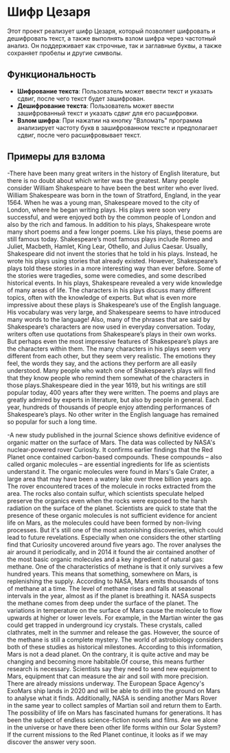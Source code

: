# Шифр Цезаря
Этот проект реализует шифр Цезаря, который позволяет шифровать и дешифровать текст, а также выполнять взлом шифра через частотный анализ. Он поддерживает как строчные, так и заглавные буквы, а также сохраняет пробелы и другие символы.

## Функциональность

- **Шифрование текста**: Пользователь может ввести текст и указать сдвиг, после чего текст будет зашифрован.
- **Дешифрование текста**: Пользователь может ввести зашифрованный текст и указать сдвиг для его расшифровки.
- **Взлом шифра**: При нажатии на кнопку "Взломать" программа анализирует частоту букв в зашифрованном тексте и предполагает сдвиг, после чего расшифровывает текст.
  
## Примеры для взлома

-There have been many great writers in the history of English literature, but there is no doubt about which writer was the greatest. Many people consider William Shakespeare to have been the best writer who ever lived. William Shakespeare was born in the town of Stratford, England, in the year 1564. When he was a young man, Shakespeare moved to the city of London, where he began writing plays. His plays were soon very successful, and were enjoyed both by the common people of London and also by the rich and famous. In addition to his plays, Shakespeare wrote many short poems and a few longer poems. Like his plays, these poems are still famous today. Shakespeare’s most famous plays include Romeo and Juliet, Macbeth, Hamlet, King Lear, Othello, and Julius Caesar. Usually, Shakespeare did not invent the stories that he told in his plays. Instead, he wrote his plays using stories that already existed. However, Shakespeare’s plays told these stories in a more interesting way than ever before. Some of the stories were tragedies, some were comedies, and some described historical events. In his plays, Shakespeare revealed a very wide knowledge of many areas of life. The characters in his plays discuss many different topics, often with the knowledge of experts. But what is even more impressive about these plays is Shakespeare’s use of the English language. His vocabulary was very large, and Shakespeare seems to have introduced many words to the language! Also, many of the phrases that are said by Shakespeare’s characters are now used in everyday conversation. Today, writers often use quotations from Shakespeare’s plays in their own works.
But perhaps even the most impressive features of Shakespeare’s plays are the characters within them. The many characters in his plays seem very different from each other, but they seem very realistic. The emotions they feel, the words they say, and the actions they perform are all easily understood. Many people who watch one of Shakespeare’s plays will find that they know people who remind them somewhat of the characters in those plays.Shakespeare died in the year 1619, but his writings are still popular today, 400 years after they were written. The poems and plays are greatly admired by experts in literature, but also by people in general. Each year, hundreds of thousands of people enjoy attending performances of Shakespeare’s plays. No other writer in the English language has remained so popular for such a long time.

-A new study published in the journal Science shows definitive evidence of organic matter on the surface of Mars. The data was collected by NASA's nuclear-powered rover Curiosity. It confirms earlier findings that the Red Planet once contained carbon-based compounds. These compounds – also called organic molecules – are essential ingredients for life as scientists understand it.
The organic molecules were found in Mars's Gale Crater, a large area that may have been a watery lake over three billion years ago. The rover encountered traces of the molecule in rocks extracted from the area. The rocks also contain sulfur, which scientists speculate helped preserve the organics even when the rocks were exposed to the harsh radiation on the surface of the planet.
 Scientists are quick to state that the presence of these organic molecules is not sufficient evidence for ancient life on Mars, as the molecules could have been formed by non-living processes. But it's still one of the most astonishing discoveries, which could lead to future revelations. Especially when one considers the other startling find that Curiosity uncovered around five years ago.
The rover analyses the air around it periodically, and in 2014 it found the air contained another of the most basic organic molecules and a key ingredient of natural gas: methane. One of the characteristics of methane is that it only survives a few hundred years. This means that something, somewhere on Mars, is replenishing the supply. According to NASA, Mars emits thousands of tons of methane at a time. The level of methane rises and falls at seasonal intervals in the year, almost as if the planet is breathing it.
NASA suspects the methane comes from deep under the surface of the planet. The variations in temperature on the surface of Mars cause the molecule to flow upwards at higher or lower levels. For example, in the Martian winter the gas could get trapped in underground icy crystals. These crystals, called clathrates, melt in the summer and release the gas. However, the source of the methane is still a complete mystery.
The world of astrobiology considers both of these studies as historical milestones. According to this information, Mars is not a dead planet. On the contrary, it is quite active and may be changing and becoming more habitable.Of course, this means further research is necessary. Scientists say they need to send new equipment to Mars, equipment that can measure the air and soil with more precision. There are already missions underway. The European Space Agency's ExoMars ship lands in 2020 and will be able to drill into the ground on Mars to analyse what it finds. Additionally, NASA is sending another Mars Rover in the same year to collect samples of Martian soil and return them to Earth. The possibility of life on Mars has fascinated humans for generations. It has been the subject of endless science-fiction novels and films. Are we alone in the universe or have there been other life forms within our Solar System? If the current missions to the Red Planet continue, it looks as if we may discover the answer very soon. 

